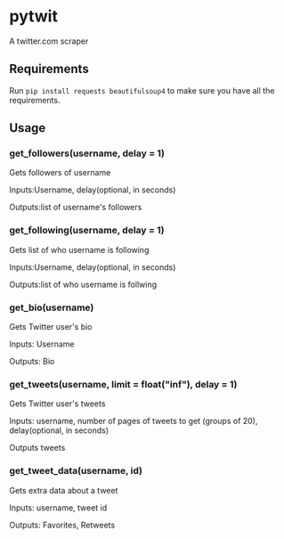 pytwit
======

A twitter.com scraper

## Requirements

Run `pip install requests beautifulsoup4` to make sure you have all the requirements.

## Usage


### get_followers(username, delay = 1)

Gets followers of username

Inputs:Username, delay(optional, in seconds)

Outputs:list of username's followers

### get_following(username, delay = 1)

Gets list of who username is following

Inputs:Username, delay(optional, in seconds)

Outputs:list of who username is follwing

### get_bio(username)

Gets Twitter user's bio

Inputs: Username

Outputs: Bio

### get_tweets(username, limit = float("inf"), delay = 1)

Gets Twitter user's tweets

Inputs: username, number of pages of tweets to get (groups of 20), delay(optional, in seconds)

Outputs tweets

### get_tweet_data(username, id)

Gets extra data about a tweet

Inputs: username, tweet id

Outputs: Favorites, Retweets